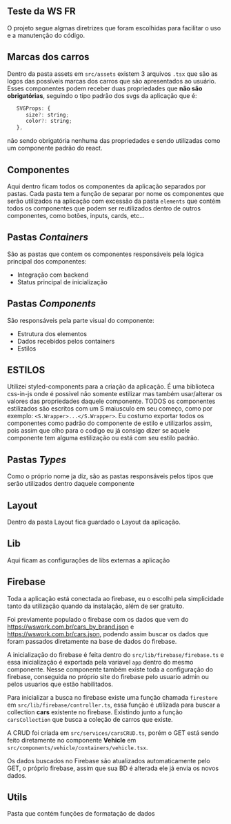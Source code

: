 ## Teste da WS FR

O projeto segue algmas diretrizes que foram escolhidas para facilitar o uso e a manutenção do código.

## Marcas dos carros

Dentro da pasta assets em `src/assets` existem 3 arquivos `.tsx` que são as logos das possíveis marcas dos carros que são apresentados ao usuário.
Esses componentes podem receber duas propriedades que **não são obrigatórias**, seguindo o tipo padrão dos svgs da aplicação que é:

```js
   SVGProps: {
      size?: string;
      color?: string;
   },
```

não sendo obrigatória nenhuma das propriedades e sendo utilizadas como um componente padrão do react.

## Componentes

Aqui dentro ficam todos os componentes da aplicação separados por pastas.
Cada pasta tem a função de separar por nome os componentes que serão utilizados na aplicação
com excessão da pasta `elements` que contém todos os componentes que podem ser reutilizados
dentro de outros componentes, como botões, inputs, cards, etc...

## Pastas _Containers_

São as pastas que contem os componentes responsáveis pela lógica principal dos componentes:

- Integração com backend
- Status principal de inicialização

## Pastas _Components_

São responsáveis pela parte visual do componente:

- Estrutura dos elementos
- Dados recebidos pelos containers
- Estilos

## ESTILOS

Utilizei styled-components para a criação da aplicação.
É uma biblioteca css-in-js onde é possivel não somente estilizar mas também usar/alterar os valores das propriedades daquele componente.
TODOS os componentes estilizados são escritos com um S maiusculo em seu começo, como por exemplo:
`<S.Wrapper>...</S.Wrapper>`.
Eu costumo exportar todos os componentes como padrão do componente de estilo e utilizarlos assim, pois assim que olho para o codigo eu já consigo dizer se aquele componente tem alguma estilização ou está com seu estilo padrão.

## Pastas _Types_

Como o próprio nome ja diz, são as pastas responsáveis pelos tipos que serão utilizados dentro daquele componente

## Layout

Dentro da pasta Layout fica guardado o Layout da aplicação.

## Lib

Aqui ficam as configurações de libs externas a aplicação

## Firebase

Toda a aplicação está conectada ao firebase, eu o escolhi pela simplicidade tanto da utilização quando da instalação, além de ser gratuito.

Foi previamente populado o firebase com os dados que vem do https://wswork.com.br/cars_by_brand.json e https://wswork.com.br/cars.json, podendo assim buscar os dados que foram passados diretamente na base de dados do firebase.

A inicialização do firebase é feita dentro do `src/lib/firebase/firebase.ts` e essa inicialização é exportada pela variavel `app` dentro do mesmo componente.
Nesse componente também existe toda a configuração do firebase, conseguida no próprio site do firebase pelo usuario admin ou pelos usuarios que estão habilitados.

Para inicializar a busca no firebase existe uma função chamada `firestore` em `src/lib/firebase/controller.ts`, essa função é utilizada para buscar a collection **cars** existente no firebase.
Existindo junto a função `carsCollection` que busca a coleção de carros que existe.

A CRUD foi criada em `src/services/carsCRUD.ts`, porém o GET está sendo feito diretamente no componente **Vehicle** em `src/components/vehicle/containers/vehicle.tsx`.

Os dados buscados no Firebase são atualizados automaticamente pelo GET, o próprio firebase, assim que sua BD é alterada ele já envia os novos dados.

## Utils

Pasta que contém funções de formatação de dados
